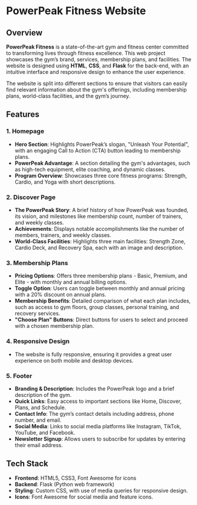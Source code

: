 # PowerPeak Fitness Website

## Overview

**PowerPeak Fitness** is a state-of-the-art gym and fitness center committed to transforming lives through fitness excellence. This web project showcases the gym’s brand, services, membership plans, and facilities. The website is designed using **HTML**, **CSS**, and **Flask** for the back-end, with an intuitive interface and responsive design to enhance the user experience.

The website is split into different sections to ensure that visitors can easily find relevant information about the gym's offerings, including membership plans, world-class facilities, and the gym’s journey.

## Features

### 1. **Homepage**
   - **Hero Section**: Highlights PowerPeak’s slogan, "Unleash Your Potential", with an engaging Call to Action (CTA) button leading to membership plans.
   - **PowerPeak Advantage**: A section detailing the gym's advantages, such as high-tech equipment, elite coaching, and dynamic classes.
   - **Program Overview**: Showcases three core fitness programs: Strength, Cardio, and Yoga with short descriptions.

### 2. **Discover Page**
   - **The PowerPeak Story**: A brief history of how PowerPeak was founded, its vision, and milestones like membership count, number of trainers, and weekly classes.
   - **Achievements**: Displays notable accomplishments like the number of members, trainers, and weekly classes.
   - **World-Class Facilities**: Highlights three main facilities: Strength Zone, Cardio Deck, and Recovery Spa, each with an image and description.

### 3. **Membership Plans**
   - **Pricing Options**: Offers three membership plans - Basic, Premium, and Elite - with monthly and annual billing options.
   - **Toggle Option**: Users can toggle between monthly and annual pricing with a 20% discount on annual plans.
   - **Membership Benefits**: Detailed comparison of what each plan includes, such as access to gym floors, group classes, personal training, and recovery services.
   - **"Choose Plan" Buttons**: Direct buttons for users to select and proceed with a chosen membership plan.

### 4. **Responsive Design**
   - The website is fully responsive, ensuring it provides a great user experience on both mobile and desktop devices.

### 5. **Footer**
   - **Branding & Description**: Includes the PowerPeak logo and a brief description of the gym.
   - **Quick Links**: Easy access to important sections like Home, Discover, Plans, and Schedule.
   - **Contact Info**: The gym’s contact details including address, phone number, and email.
   - **Social Media**: Links to social media platforms like Instagram, TikTok, YouTube, and Facebook.
   - **Newsletter Signup**: Allows users to subscribe for updates by entering their email address.

## Tech Stack

- **Frontend**: HTML5, CSS3, Font Awesome for icons
- **Backend**: Flask (Python web framework)
- **Styling**: Custom CSS, with use of media queries for responsive design.
- **Icons**: Font Awesome for social media and feature icons.


